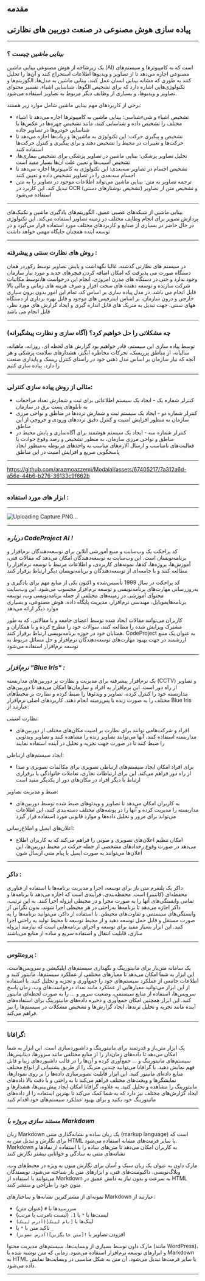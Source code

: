## مقدمه
## پیاده سازی هوش مصنوعی در صنعت دوربین های نظارتی

---

### ***بینایی ماشین چیست*** ؟

 یک زیرشاخه از هوش مصنوعی بینایی ماشین (AI) است که به کامپیوترها و سیستم‌های مصنوعی اجازه می‌دهد تا از تصاویر و ویدیوها اطلاعات استخراج کنند و آن‌ها را تحلیل کنند به طوری که مشابه بینایی انسان عمل کنند. بینایی ماشین به مدل‌ها، الگوریتم‌ها و تکنولوژی‌هایی اشاره دارد که برای تشخیص الگوها، شناسایی اشیاء، تفسیر محتوای تصاویر و ویدیوها، و بسیاری از وظایف دیگر مربوط به تصاویر استفاده می‌شود.

برخی از کاربردهای مهم بینایی ماشین شامل موارد زیر هستند:

 - تشخیص اشیاء و شیءشناسی: بینایی ماشین به کامپیوترها اجازه می‌دهد تا اشیاء مختلف را تشخیص داده و شناسایی کنند، مانند تشخیص چهره‌ها در عکس‌ها یا شناسایی خودروها در تصاویر جاده
 - تشخیص و پیگیری حرکت: این تکنولوژی به ماشین‌ها و ربات‌ها اجازه می‌دهد تا حرکت‌ها و تغییرات در محیط را تشخیص دهند و برای پیگیری و کنترل حرکت‌ها استفاده کنند
 - تحلیل تصاویر پزشکی: بینایی ماشین در تصاویر پزشکی برای تشخیص بیماری‌ها، تشخیص آسیب‌ها و تعیین علت آن‌ها بسیار مفید است
 - تشخیص اجسام در تصاویر سه‌بعدی: این تکنولوژی به کامپیوترها اجازه می‌دهد تا اجسام سه‌بعدی را در تصاویر تشخیص داده و تعیین کنند
 - ترجمه تصاویر به متن: بینایی ماشین می‌تواند اطلاعات موجود در تصاویر را به متن تبدیل کند. این کاربرد در OCR (تشخیص نوشتارهای دستی) و تشخیص متن از تصاویر استفاده می‌شود
---

بینایی ماشین از شبکه‌های عصبی عمیق، الگوریتم‌های یادگیری ماشین و تکنیک‌های پردازش تصویر برای انجام وظایف مختلف در زمینه تصاویر استفاده می‌کند. این تکنولوژی در حال حاضر در بسیاری از صنایع و کاربردهای مختلف مورد استفاده قرار می‌گیرد و در توسعه آینده همچنان جایگاه مهمی خواهد داشت


---

### روش های نظارت سنتی و پیشرفته :

در سیستم های نظارتی گذشته، غالبا نگهداشت و پایش تصاویر توسط رکوردر همان دستگاه صورت می پذیرفت که امکان اضافه کردن فیچرهای جدید و مورد نیاز سازمان وجود ندارد و حتی در دستگاه های مدرن امروزی، انجام این درخواست ها،توسط مکاتبات شرکت سازنده و توسعه دهنده های سخت افزار و صرف هزینه های زمانی و مالی بالا قابل انجام می باشد.
در مدل پیاده سازی بر اساس کد، تمام این امور بدون برون سپاری خارجی و درون سازمان، بر اساس اینترفیس های موجود و قابل بهره برداری از دستگاه ههای سنتی، جهت تبدیل به متریک های قابل انداره گیری و ایجاد گزارش های مورد نظر، قابل انجام می باشد

---

### چه مشکلاتی را حل خواهیم کرد؟ (آگاه سازی و نظارت پیشگیرانه)

توسط پیاده سازی این سیستم، قادر خواهیم بود گزارش های لحظه ای، روزانه، ماهیانه، سالیانه، از مناطق پرریسک، تحرکات مخاطره انگیز، هشدارهای سلامت پزشکی و هر آنچه که نیاز سازمان بر اساس مدل ذهنی خود در راستای کنترل ریسک و پایداری صنعت را دارد، پیاده سازی کنیم

---

### مثالی از روش پیاده سازی کنترلی:

- کنترلر شماره یک - ایجاد یک سیستم اطلاعاتی برای ثبت و شمارش تعداد مراجعات به تابلوهای پست برق در سازمان
- کنترلر شماره دو - ایجاد یک سیستم ثبت و شمارش ترددها در مناطق و نواحی مرزی سازمان به منظور افزایش امنیت و کنترل دقیق ترددهای ورودی و خروجی از این مناطق
- کنترلر شماره سه - ایجاد یک سیستم هوشمند برای آگاه‌سازی و پایش محیط در مناطق و نواحی مرزی سازمان، به منظور تشخیص و رصد وقوع حوادث یا فعالیت‌های نامناسب و ارسال آلارم‌های مناسب به واحدهای مربوطه به‌منظور ایجاد پاسخگویی سریع و افزایش امنیت در این مناطق


---

https://github.com/arazmoazzemi/Modalal/assets/67405217/7a312a6d-a56e-44b6-b276-36133c9f662b

---

### ابزار های مورد استفاده :


---

![Uploading Capture.PNG…]()



---


### ***درباره CodeProject AI !***

کد پراجکت یک وب‌سایت و منبع آموزشی آنلاین برای توسعه‌دهندگان نرم‌افزار و برنامه‌نویسان است. این وب‌سایت به توسعه‌دهندگان امکان می‌دهد که مقالات فنی، آموزش‌ها، پروژه‌ها، کدها، نمونه‌های کاربردی، و اطلاعات مرتبط با توسعه نرم‌افزار را مطالعه کنند و با جامعه‌ای از توسعه‌دهندگان و برنامه‌نویسان دیگر ارتباط برقرار کنند

کد پراجکت در سال 1999 تأسیس‌شده و اکنون یکی از منابع مهم برای یادگیری و به‌روزرسانی مهارت‌های برنامه‌نویسی و توسعه نرم‌افزار محسوب می‌شود. این وب‌سایت محتوای آموزشی در زمینه‌های مختلفی از جمله برنامه‌نویسی وب، توسعه برنامه‌هایموبایل، مهندسی نرم‌افزار، مدیریت پایگاه داده، هوش مصنوعی، و بسیاری موارد دیگر ارائه می‌دهد

کاربران می‌توانند مقالات ایجاد شده توسط اعضای جامعه و یا مقالاتی، که به طور مشترک ویرایش شده را مطالعه کنند، سوالات خود را مطرح کرده و با همکاران و همتایان خود در حوزه برنامه‌نویسی ارتباط برقرار کنند. CodeProject به عنوان یک منبع ارزشمند در جهت بهبود مهارت‌های توسعه‌دهندگان نرم‌افزار و حل مسائل مربوط به توسعه نرم‌افزار استفاده می‌شود

---

### ***نرم‌افزار "Blue Iris" :***

یک نرم‌افزار پیشرفته برای مدیریت و نظارت بر دوربین‌های مداربسته (CCTV) و تصاویر از راه دور است. این نرم‌افزار به افراد و سازمان‌ها امکان می‌دهد تا دوربین‌های مداربسته خود را کنترل کرده، تصاویر و ویدئوها را ضبط کرده و نظارت بر محیط‌های مختلف را به صورت زنده یا پس‌زمینه انجام دهند. کاربردهای اصلی نرم‌افزار Blue Iris عبارتند از:

نظارت امنیتی:
- افراد و شرکت‌هامی توانند برای نظارت بر امنیت مکان‌های مختلف از دوربین‌های مداربسته استفاده کنند، آنها می‌توانند تصاویر زنده را مشاهده کنند و تصاویر ویدئویی را ضبط کنند تا در صورت جهت تجزیه و تحلیل در آینده استفاده نمایند

ایجاد سیستم‌های ارتباطی:
- برای افراد امکان ایجاد سیستم‌های ارتباطی تصویری برای مکالمات تصویری و صدا از راه دور فراهم می‌کند. این برای ارتباطات تجاری، تعاملات خانوادگی یا برقراری ارتباط با دیگر افراد در مکان‌های دور از یکدیگر مفید است

ضبط و مدیریت تصاویر:
- به کاربران امکان می‌دهد تا تصاویر و ویدئوهای ضبط شده توسط دوربین‌های مداربسته را مدیریت کرده و آنها را در پوشه‌های مختلف دسته‌بندی کنند، این اطلاعات می‌تواند برای مرور و تحلیل داده‌ها و موارد قانونی مورد استفاده قرار گیرد

اعلان‌های ایمیل و اطلاع‌رسانی:
- امکان تنظیم اعلان‌های تصویری و صوتی را فراهم می‌کند که به کاربران اطلاع می‌دهد در صورت وقوع رخدادهای مشخصی از جمله حرکت در محیط دوربین‌ها، این اعلان‌ها می‌توانند به صورت ایمیل یا پیام متنی ارسال شون

 
---

### داکر :

داکر یک پلتفرم متن باز برای توسعه، اجرا و مدیریت برنامه‌ها با استفاده از فناوری محفظه‌ای (کانتینر) است. محفظه‌بندی، فرآیندی است که اجازه می‌دهد تا برنامه‌ها و تمامی وابستگی‌های آنها را به صورت مجزا و در محیطی ایزوله اجرا کنند. به این ترتیب، داکر اجازه می‌دهد تا برنامه‌ها به‌راحتی در هر محیطی اجرا شوند، بدون نگرانی از وابستگی‌های سیستمی و تفاوت‌های محیطی.
با استفاده از  داکر، می‌توانید برنامه‌ها را به صورت مستقل و قابل حمل توسعه دهید و از محیط توسعه تا محیط تولید به راحتی اجرا کنید. این ابزار بسیار مفید برای توسعه و اجرای برنامه‌هایی است که نیازمند ایزوله سازی، قابلیت انتقال و استفاده سریع و ساده از منابع می‌باشند



---

### پرومتئوس :

یک سامانه متن‌باز برای مانیتورینگ و نگهداری سیستم‌های اپلیکیشن و سرویس‌هاست. این ابزار به شما امکان می‌دهد تا معیارهای مختلفی از عملکرد سیستم‌ها، مانیتور کنید و اطلاعات جامعی از عملکرد سیستم‌های خود را جمع‌آوری و تجزیه و تحلیل کنید.
با استفاده از این ابزار می‌توانید معیارهایی از عملکرد مانند تعداد درخواست‌های وب، زمان پاسخ سرویس‌ها، استفاده از منابع سیستمی، وضعیت سرور و ... را به صورت لحظه‌ای مانیتور کنید.
این ابزار همچنین امکان جمع‌آوری و ذخیره داده‌های مانیتورینگ برای استفاده‌های آینده مانند تجزیه و تحلیل ترند‌ها، ایجاد گزارش‌ها و تشخیص مشکلات در سیستم‌ها را نیز فراهم می‌کند.

---

### گرافانا:

یک ابزار متن‌باز و قدرتمند برای مانیتورینگ و داشبوردسازی است. این ابزار به شما امکان می‌دهد تا داده‌های زمان‌دار را از منابع مختلفی مانند سرورها، دیتابیس‌ها، سیستم‌های مانیتورینگ و ... جمع‌آوری کرده و آن‌ها را در قالب داشبوردهای زیبا و قابل فهم نمایش دهید.
با گرافانا می‌توانید چندین متریک را از طریق پشتیبانی از انواع مختلف منابع داده‌ای مانیتور کنید. این ابزار قابلیت تصویرسازی داده‌ها را بر روی نمودارها، نمایشگرها و ویجت‌های مختلف فراهم می‌کند تا به راحتی و با دقت بالا داده‌های مانیتورینگ را مشاهده و تحلیل کنید.
به علاوه، گرافانا امکان ایجاد پیش‌بینی‌ها، هشدارها و ایجاد گزارش‌های مختلف نیز دارد که به شما کمک می‌کند تا بهترین استفاده را از داده‌های مانیتورینگ خود بکنید و برای بهبود عملکرد سیستم‌های خود اقدام کنید

---


### ***مستند سازی پروژه با Markdown***

زبان Markdown یک زبان ساده و نشانه‌گذاری متنی (markup language) است که برای نگارش و تبدیل متن به HTML یا سایر فرمت‌های مشابه استفاده می‌شود. Markdown به کاربران امکان می‌دهد تا متن‌های ساده را با استفاده از نمادها و نشانه‌های متنی به سادگی و خوانایی بیشتر نگارش کنند

مارک داون به عنوان یک زبان سبک و آسان برای نگارش متون به ویژه در محیط‌های وب، وبلاگ‌نویسی، داکیومنت‌های فنی، و ابزارهای متن باز شناخته می‌شود. نویسندگان می‌توانند با استفاده از Markdown به سرعت و بدون نیاز به دانش عمیق در HTML متون خود را طراحی و منتشر کنند

نمونه‌ای از مشترکترین نشانه‌ها و ساختارهای Markdown عبارتند از:

- سررسیدها با `#` (عنوان متن)
- لیست‌ها با `*` یا `1.` (لیست نامرتب یا مرتب)
- لینک‌ها با `[نام لینک](آدرس لینک)`
- تاکید متن با `*` یا `_`
- افزودن تصاویر با `![متن جایگزین](آدرس تصویر)`

مارک داون توسط بسیاری از وبسایت‌ها، سیستم‌های مدیریت محتوا (مانند WordPress)، و ابزارهای توسعه نرم‌افزار استفاده می‌شود. زمانی که متن نوشته شده با Markdown به HTML یا سایر فرمت‌ها تبدیل می‌شود، آن متن به شکل مناسبی در وبسایت‌ها نمایش داده می‌شود.

---
















